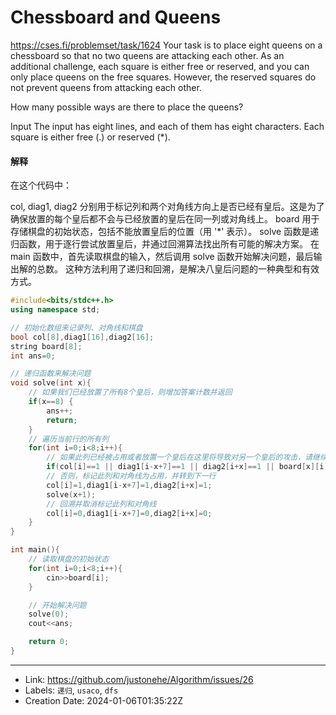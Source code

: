 # Chessboard and Queens

https://cses.fi/problemset/task/1624
Your task is to place eight queens on a chessboard so that no two queens are attacking each other. As an additional challenge, each square is either free or reserved, and you can only place queens on the free squares. However, the reserved squares do not prevent queens from attacking each other.

How many possible ways are there to place the queens?

Input
The input has eight lines, and each of them has eight characters. Each square is either free (.) or reserved (*).
#### 解释
在这个代码中：

col, diag1, diag2 分别用于标记列和两个对角线方向上是否已经有皇后。这是为了确保放置的每个皇后都不会与已经放置的皇后在同一列或对角线上。
board 用于存储棋盘的初始状态，包括不能放置皇后的位置（用 '*' 表示）。
solve 函数是递归函数，用于逐行尝试放置皇后，并通过回溯算法找出所有可能的解决方案。
在 main 函数中，首先读取棋盘的输入，然后调用 solve 函数开始解决问题，最后输出解的总数。
这种方法利用了递归和回溯，是解决八皇后问题的一种典型和有效方式。
```c++
#include<bits/stdc++.h>
using namespace std;

// 初始化数组来记录列、对角线和棋盘
bool col[8],diag1[16],diag2[16];
string board[8];
int ans=0;

// 递归函数来解决问题
void solve(int x){
    // 如果我们已经放置了所有8个皇后，则增加答案计数并返回
    if(x==8) {
        ans++;
        return;
    }
    // 遍历当前行的所有列
    for(int i=0;i<8;i++){
        // 如果此列已经被占用或者放置一个皇后在这里将导致对另一个皇后的攻击，请继续转到下一列
        if(col[i]==1 || diag1[i-x+7]==1 || diag2[i+x]==1 || board[x][i]=='*') continue;
        // 否则，标记此列和对角线为占用，并转到下一行
        col[i]=1,diag1[i-x+7]=1,diag2[i+x]=1;
        solve(x+1);
        // 回溯并取消标记此列和对角线
        col[i]=0,diag1[i-x+7]=0,diag2[i+x]=0;
    }
}

int main(){
    // 读取棋盘的初始状态
    for(int i=0;i<8;i++){
        cin>>board[i];
    }

    // 开始解决问题
    solve(0);
    cout<<ans;

    return 0;
}
```

---

* Link: https://github.com/justonehe/Algorithm/issues/26
* Labels: `递归`, `usaco`, `dfs`
* Creation Date: 2024-01-06T01:35:22Z
